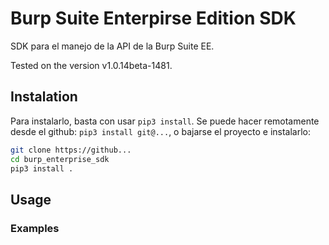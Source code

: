 # Burp Suite Enterpirse Edition SDK

SDK para el manejo de la API de la Burp Suite EE.

Tested on the version v1.0.14beta-1481.

## Instalation

Para instalarlo, basta con usar `pip3 install`. Se puede hacer remotamente desde el github:
`pip3 install git@...`, o bajarse el proyecto e instalarlo:

```bash
git clone https://github...
cd burp_enterprise_sdk
pip3 install .
```

## Usage

### Examples